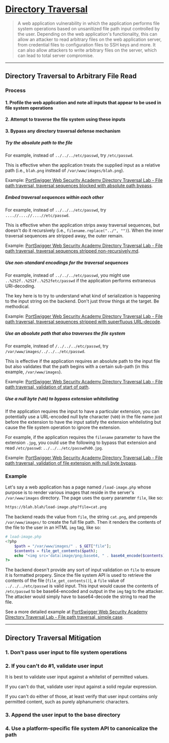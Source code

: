 # [Directory Traversal](https://portswigger.net/web-security/file-path-traversal)

> A web application vulnerability in which the application performs file system operations based on unsanitized file path input controlled by the user. Depending on the web application's functionality, this can allow an attacker to read arbitrary files on the web application server, from credential files to configuration files to SSH keys and more. It can also allow attackers to write arbitrary files on the server, which can lead to total server compromise.

---

## Directory Traversal to Arbitrary File Read

### Process

#### 1. Profile the web application and note all inputs that appear to be used in file system operations

#### 2. Attempt to traverse the file system using these inputs

#### 3. Bypass any directory traversal defense mechanism

##### Try the absolute path to the file

For example, instead of `../../../etc/passwd`, try `/etc/passwd`.

This is effective when the application treats the supplied input as a relative path (i.e., `blah.png` instead of `/var/www/images/blah.png`).

Example: [PortSwigger Web Security Academy Directory Traversal Lab - File path traversal, traversal sequences blocked with absolute path bypass](https://github.com/tgihf/writeups/blob/master/port-swigger-web-academy/directory-traversal/02%20-%20File%20path%20traversal%2C%20traversal%20sequences%20blocked%20with%20absolute%20path%20bypass.md).

##### Embed traversal sequences within each other

For example, instead of `../../../etc/passwd`, try `....//....//....//etc/passwd`.

This is effective when the application strips away traversal sequences, but doesn't do it recursively (i.e., `filename.replace("../", "")`). When the inner traversal sequences are stripped away, the outer remain.

Example: [PortSwigger Web Security Academy Directory Traversal Lab - File path traversal, traversal sequences stripped non-recursively.md](https://github.com/tgihf/writeups/blob/master/port-swigger-web-academy/directory-traversal/03%20-%20File%20path%20traversal%2C%20traversal%20sequences%20stripped%20non-recursively.md).

##### Use non-standard encodings for the traversal sequences

For example, instead of `../../../etc/passwd`, you might use `..%252f..%252f..%252fetc/passwd` if the application performs extraneous URl-decoding.

The key here is to try to understand what kind of serialization is happening to the input string on the backend. Don't just throw things at the target. Be methodical.

Example: [PortSwigger Web Security Academy Directory Traversal Lab - File path traversal, traversal sequences stripped with superfluous URL-decode](https://github.com/tgihf/writeups/blob/master/port-swigger-web-academy/directory-traversal/04%20-%20File%20path%20traversal%2C%20traversal%20sequences%20stripped%20with%20superfluous%20URL-decode.md).

##### Use an absolute path that also traverses the file system

For example, instead of `/../../../etc/passwd`, try `/var/www/images/../../../etc/passwd`.

This is effective if the application requires an absolute path to the input file but also validates that the path begins with a certain sub-path (in this example, `/var/www/images`).

Example: [PortSwigger Web Security Academy Directory Traversal Lab - File path traversal, validation of start of path](https://github.com/tgihf/writeups/blob/master/port-swigger-web-academy/directory-traversal/05%20-%20File%20path%20traversal%2C%20validation%20of%20start%20of%20path.md).

##### Use a null byte (`%00`) to bypass extension whitelisting

If the application requires the input to have a particular extension, you can potentially use a URL-encoded null byte character (`%00`) in the file name just before the extension to have the input satisfy the extension whitelisting but cause the file system operation to ignore the extension.

For example, if the application requires the `filename` parameter to have the extension `.jpg`, you could use the following to bypass that extension and read `/etc/passwd`: `../../../etc/passwd%00.jpg`.

Example: [PortSwigger Web Security Academy Directory Traversal Lab - File path traversal, validation of file extension with null byte bypass](https://github.com/tgihf/writeups/blob/master/port-swigger-web-academy/directory-traversal/06%20-%20File%20path%20traversal%2C%20validation%20of%20file%20extension%20with%20null%20byte%20bypass.md).

### Example

Let's say a web application has a page named `/load-image.php` whose purpose is to render various images that reside in the server's `/var/www/images` directory. The page uses the query parameter `file`, like so:

```txt
https://blah.blah/load-image.php?file=cat.png
```

The backend reads the value from `file`, the string `cat.png`, and prepends `/var/www/images/` to create the full file path. Then it renders the contents of the file to the user in an HTML `img` tag, like so:

```php
# load-image.php
<?php
	$path = "/var/www/images/" . $_GET["file"];
	$contents = file_get_contents($path);
	echo "<img src='data:image/png;base64, " . base64_encode($contents) . "'>";
?>
```

The backend doesn't provide any sort of input validation on `file` to ensure it is formatted propery. Since the file system API is used to retrieve the contents of the file (`file_get_contents()`), a `file` value of `../../../etc/passwd` is valid input. This input would cause the contents of `/etc/passwd` to be base64-encoded and output in the `img` tag to the attacker. The attacker would simply have to base64-decode the string to read the file.

See a more detailed example at [PortSwigger Web Security Academy Directory Traversal Lab - File path traversal, simple case](https://github.com/tgihf/writeups/blob/master/port-swigger-web-academy/directory-traversal/01%20-%20File%20path%20traversal%2C%20simple%20case.md).

---

## Directory Traversal Mitigation

### 1. Don't pass user input to file system operations

### 2. If you can't do #1, validate user input

It is best to validate user input against a whitelist of permitted values.

If you can't do that, validate user input against a solid regular expression.

If you can't do either of those, at least verify that user input contains only permitted content, such as purely alphanumeric characters.

### 3. Append the user input to the base directory

### 4. Use a platform-specific file system API to canonicalize the path
